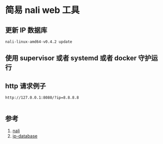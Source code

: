 # 简易 nali web 工具

## 更新 IP 数据库
```shell 
nali-linux-amd64-v0.4.2 update 
```

## 使用 supervisor 或者  systemd 或者 docker 守护运行


## http 请求例子
```
http://127.0.0.1:8080/?ip=8.8.8.8


```

## 参考
1. [nali](https://github.com/zu1k/nali.git)
2. [ip-database](https://github.com/itbdw/ip-database.git)